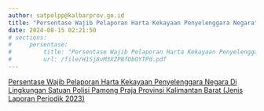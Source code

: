 ```yaml
---
author: satpolpp@kalbarprov.go.id
title: "Persentase Wajib Pelaporan Harta Kekayaan Penyelenggara Negara"
date: 2024-08-15 02:21:50
# sections:
#     persentase:
#         title: "Persentase Wajib Pelaporan Harta Kekayaan Penyelenggara Negara Di Lingkungan Satuan Polisi Pamong Praja Provinsi Kalimantan Barat (Jenis Laporan Periodik 2023)"
#         url: /file/H1Sj8vM3XZPBfDbOYTPd.pdf
---
```


<p><a href="/file/H1Sj8vM3XZPBfDbOYTPd.pdf" target="_blank">Persentase Wajib Pelaporan Harta Kekayaan Penyelenggara Negara Di Lingkungan Satuan Polisi Pamong Praja Provinsi Kalimantan Barat (Jenis Laporan Periodik 2023)</a></p>


